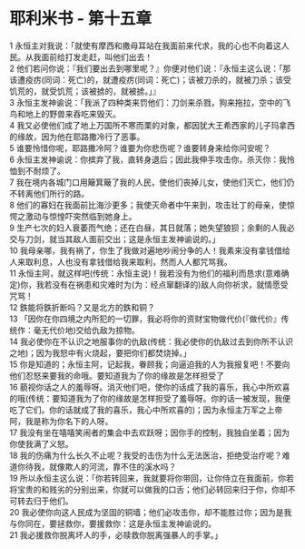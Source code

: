 # 耶利米书 - 第十五章
  
 1 永恒主对我说：「就使有摩西和撒母耳站在我面前来代求，我的心也不向着这人民。从我面前给打发走赶，叫他们出去！  
 2 他们若问你说：『我们要出去到哪里呢？』你便对他们说：『永恒主这么说：「那该遭疫疠(同词：死亡)的，就遭疫疠(同词：死亡)；该被刀杀的，就被刀杀；该受饥荒的，就受饥荒；该被掳的，就被掳。」』  
 3 永恒主发神谕说：「我派了四种类来罚他们：刀剑来杀戮，狗来拖拉，空中的飞鸟和地上的野兽来吞吃来毁灭。  
 4 我又必使他们成了地上万国所不寒而栗的对象，都因犹大王希西家的儿子玛拿西的缘故，因为他在耶路撒冷行了恶事。  
 5 谁要怜惜你呢，耶路撒冷阿？谁要为你悲伤呢？谁要转身来给你问安呢？  
 6 永恒主发神谕说：你摈弃了我，直转身退后；因此我伸手攻击你，杀灭你：我怜恤到不耐烦了。  
 7 我在境内各城门口用簸箕簸了我的人民，使他们丧掉儿女，使他们灭亡，他们仍不转离他们所行的路。  
 8 他们的寡妇在我面前比海沙更多；我使灭命者中午来到，攻击壮丁的母亲，使惊愕之激动与惊惶吓突然临到她身上。  
 9 生产七次的妇人衰萎而气绝；还在白昼，其日就落；她失望狼狈；余剩的人我必交与刀剑，就当其敌人面前交出；这是永恒主发神谕说的。」  
 10 我母亲哪，我有祸了，你生了我做对遍地吵闹分争的人！我素来没有拿钱借给人来取利息，人也没有拿钱借给我来取利，然而人人都咒骂我。  
 11 永恒主阿，就这样吧(传统：永恒主说)！我若没有为他们的福利而恳求(意难确定)你，我若没有在祸患和灾难时为(为：经点窜翻译的)敌人向你祈求，就情愿受咒骂！  
 12 鉄能将鉄折断吗？又是北方的鉄和铜？  
 13 「因你在你四境之内所犯的一切罪，我必将你的资财宝物做代价(『做代价』传统作：毫无代价地)交给仇敌为掠物。  
 14 我必使你在不认识之地服事你的仇敌(传统：我必使你的仇敌过去到你所不认识之地)；因为我怒中有火烧起，要把你们都焚烧掉。」  
 15 你是知道的；永恒主阿，记起我，眷顾我；向逼迫我的人为我报复吧！不要向他们忍怒来要我的命哦。要知道我为了你的缘故是怎样担受了  
 16 藐视你话之人的羞辱呀。消灭他们吧，使你的话成了我的喜乐，我心中所欢喜的哦(传统：要知道我为了你的缘故是怎样担受了羞辱呀。你的话一被发现，我便吃了它们。你的话就成了我的喜乐，我心中所欢喜的)；因为永恒主万军之上帝阿，我是称为你名下的人呀。  
 17 我没有坐在嘻嘻笑闹者的集会中去欢跃呀；因你手的控制，我独自坐着；因为你使我满了义怒。  
 18 我的伤痛为什么长久不止呢？我受的击伤为什么无法医治，拒绝受治疗呢？难道你待我，就像欺人的河流，靠不住的溪水吗？  
 19 所以永恒主这么说：「你若转回来，我就要将你带回，让你侍立在我面前，你若将宝贵的和贱劣的分别出来，你就可以做我的口舌；他们必转回来归于你，你却不可转去归于他们。  
 20 我必使你向这人民成为坚固的铜墙；他们必攻击你，却不能胜过你；因为是我与你同在，要拯救你，要援救你：这是永恒主发神谕说的。  
 21 我必援救你脱离坏人的手，必赎救你脱离强暴人的手掌。」